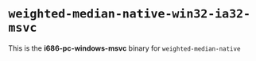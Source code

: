 # `weighted-median-native-win32-ia32-msvc`

This is the **i686-pc-windows-msvc** binary for `weighted-median-native`

